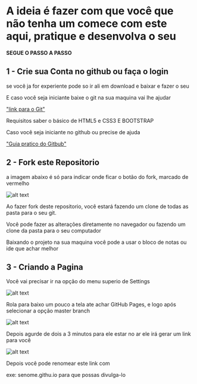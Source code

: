 # A ideia é fazer com que você que não tenha um comece com este aqui, pratique e desenvolva o seu

__SEGUE O PASSO A PASSO__

## 1 - Crie sua Conta no github ou faça o login
se você ja for experiente pode so ir ali em download e baixar e fazer o seu 

E caso você seja iniciante baixe o git na sua maquina vai lhe ajudar 


["link para o Git"](https://git-scm.com/downloads)

Requisitos saber o básico de HTML5 e CSS3 E BOOTSTRAP

Caso você seja iniciante no github ou precise de ajuda

["Guia pratico do Gitbub"](https://rogerdudler.github.io/git-guide/index.pt_BR.html)

## 2 - Fork este Repositorio
a imagem abaixo é só para indicar onde ficar o botão do fork, marcado de vermelho 

![alt text](https://github.com/Srubens/MyPortf-lio/blob/master/img/corte-01.jpg)

Ao fazer fork deste repositorio, você estará fazendo um clone de todas as pasta para o seu git. 

Você pode fazer as alterações diretamente no navegador ou fazendo um clone da pasta para o seu computador 

Baixando o projeto na sua maquina você pode a usar o bloco de notas ou ide que achar melhor 

## 3 - Criando a Pagina 

Você vai precisar ir na opção do menu superio de Settings

![alt text](https://github.com/Srubens/MyPortf-lio/blob/master/img/corte-02.jpg)

Rola para baixo um pouco a tela ate achar GitHub Pages, e logo após selecionar a opção master branch

![alt text](https://github.com/Srubens/MyPortf-lio/blob/master/img/corte-03.jpg)

Depois agurde de dois a 3 minutos para ele estar no ar ele irá gerar um link para você

![alt text](https://github.com/Srubens/MyPortf-lio/blob/master/img/corte-04.jpg)

Depois você pode renomear este link com 

exe: senome.githu.io para que possas divulga-lo
